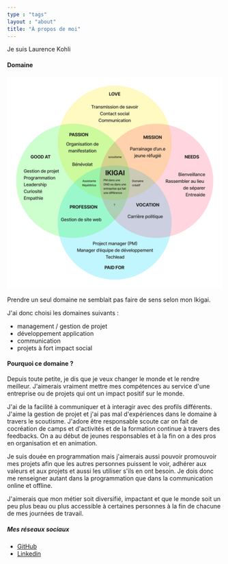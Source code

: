 ```yaml
---
type : "tags"
layout : "about"
title: "À propos de moi"
---
```


Je suis Laurence Kohli

#### Domaine
![Ikigai](ikigai.png "Mon Ikigai")

Prendre un seul domaine ne semblait pas faire de sens selon mon Ikigai.

J'ai donc choisi les domaines suivants :
- management / gestion de projet
- développement application
- communication
- projets à fort impact social

#### Pourquoi ce domaine ?
Depuis toute petite, je dis que je veux changer le monde et le rendre meilleur. J'aimerais vraiment mettre mes compétences au service d'une entreprise ou de projets qui ont un impact positif sur le monde.

J'ai de la facilité à communiquer et à interagir avec des profils différents. J'aime la gestion de projet et j'ai pas mal d'expériences dans le domaine à travers le scoutisme. J'adore être responsable scoute car on fait de cocréation de camps et d'activités et de la formation continue à travers des feedbacks. On a au début de jeunes responsables et à la fin on a des pros en organisation et en animation. 

Je suis douée en programmation mais j'aimerais aussi pouvoir promouvoir mes projets afin que les autres personnes puissent le voir, adhérer aux valeurs et aux projets et aussi les utiliser s'ils en ont besoin. Je dois donc me renseigner autant dans la programmation que dans la communication online et offline.

J'aimerais que mon métier soit diversifié, impactant et que le monde soit un peu plus beau ou plus accessible à certaines personnes à la fin de chacune de mes journées de travail.

##### Mes réseaux sociaux
- [GitHub](https://github.com/laurenceKohli)
- [Linkedin](https://www.linkedin.com/in/laurence-kohli/)
 


